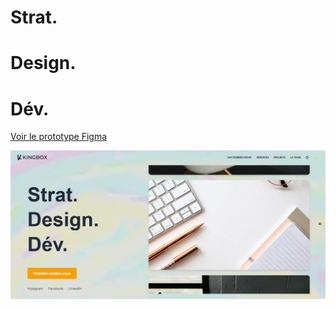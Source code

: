 # Strat.
# Design.
# Dév.

[Voir le prototype Figma](https://www.figma.com/proto/bTEbiaIesh9q85nGsrHxaI/Kingbox-Cr%C3%A9'art?node-id=18-4&starting-point-node-id=1%3A16)

![Image 1](1.png)
